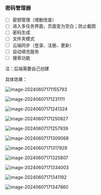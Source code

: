 

### 密码管理器

- [ ] 密钥管理（增删改查）
- [ ] 进入多任务界面，页面变为空白；防止截图
- [ ] 密码生成
- [ ] 文件夹模式
- [ ] 云端同步（登录、注册、更新）
- [ ] 自动填充服务
- [ ] 搜索功能

注：后端需要自己创建

具体效果：

![image-20240607171155793](images/image-20240607171155793.png)

![image-20240607171231111](images/image-20240607171231111.png)

![image-20240607171241324](images/image-20240607171241324.png)

![image-20240607171250827](images/image-20240607171250827.png)

![image-20240607171257939](images/image-20240607171257939.png)

![image-20240607171309068](images/image-20240607171309068.png)

![image-20240607171317929](images/image-20240607171317929.png)

![image-20240607171325807](images/image-20240607171325807.png)

![image-20240607171334003](images/image-20240607171334003.png)

![image-20240607171341192](images/image-20240607171341192.png)

![image-20240607171347860](images/image-20240607171347860.png)

